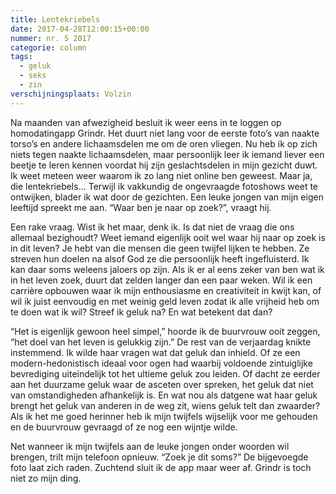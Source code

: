 ```yaml
---
title: Lentekriebels
date: 2017-04-28T12:00:15+00:00
nummer: nr. 5 2017
categorie: column
tags:
  - geluk
  - seks
  - zin
verschijningsplaats: Volzin
---
```

Na maanden van afwezigheid besluit ik weer eens in te loggen op homodatingapp Grindr. Het duurt niet lang voor de eerste foto’s van naakte torso’s en andere lichaamsdelen me om de oren vliegen. Nu heb ik op zich niets tegen naakte lichaamsdelen, maar persoonlijk leer ik iemand liever een beetje te leren kennen voordat hij zijn geslachtsdelen in mijn gezicht duwt. Ik weet meteen weer waarom ik zo lang niet online ben geweest. Maar ja, die lentekriebels… Terwijl ik vakkundig de ongevraagde fotoshows weet te ontwijken, blader ik wat door de gezichten. Een leuke jongen van mijn eigen leeftijd spreekt me aan. “Waar ben je naar op zoek?”, vraagt hij.

Een rake vraag. Wist ik het maar, denk ik. Is dat niet de vraag die ons allemaal bezighoudt? Weet iemand eigenlijk ooit wel waar hij naar op zoek is in dit leven? Je hebt van die mensen die geen twijfel lijken te hebben. Ze streven hun doelen na alsof God ze die persoonlijk heeft ingefluisterd. Ik kan daar soms weleens jaloers op zijn. Als ik er al eens zeker van ben wat ik in het leven zoek, duurt dat zelden langer dan een paar weken. Wil ik een carrière opbouwen waar ik mijn enthousiasme en creativiteit in kwijt kan, of wil ik juist eenvoudig en met weinig geld leven zodat ik alle vrijheid heb om te doen wat ik wil? Streef ik geluk na? En wat betekent dat dan?

“Het is eigenlijk gewoon heel simpel,” hoorde ik de buurvrouw ooit zeggen, “het doel van het leven is gelukkig zijn.” De rest van de verjaardag knikte instemmend. Ik wilde haar vragen wat dat geluk dan inhield. Of ze een modern-hedonistisch ideaal voor ogen had waarbij voldoende zintuiglijke bevrediging uiteindelijk tot het ultieme geluk zou leiden. Of dacht ze eerder aan het duurzame geluk waar de asceten over spreken, het geluk dat niet van omstandigheden afhankelijk is. En wat nou als datgene wat haar geluk brengt het geluk van anderen in de weg zit, wiens geluk telt dan zwaarder? Als ik het me goed herinner heb ik mijn twijfels wijselijk voor me gehouden en de buurvrouw gevraagd of ze nog een wijntje wilde.

Net wanneer ik mijn twijfels aan de leuke jongen onder woorden wil brengen, trilt mijn telefoon opnieuw. “Zoek je dit soms?” De bijgevoegde foto laat zich raden. Zuchtend sluit ik de app maar weer af. Grindr is toch niet zo mijn ding.
